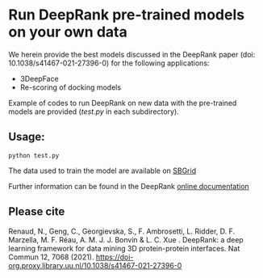 # Run DeepRank pre-trained models on your own data

We herein provide the best models discussed in the DeepRank paper (doi: 10.1038/s41467-021-27396-0) for the following applications:
- 3DeepFace
- Re-scoring of docking models

Example of codes to run DeepRank on new data with the pre-trained models are provided (*test.py* in each subdirectory).

## Usage: 
`python test.py `

The data used to train the model are available on [SBGrid](https://data.sbgrid.org/dataset/843/)

Further information can be found in the DeepRank [online documentation ](https://deeprank.readthedocs.io/en/latest/)

## Please cite

Renaud, N., Geng, C., Georgievska, S., F. Ambrosetti, L. Ridder, D. F. Marzella, M. F. Réau, A. M. J. J. Bonvin & L. C. Xue . DeepRank: a deep learning framework for data mining 3D protein-protein interfaces.
Nat Commun 12, 7068 (2021). https://doi-org.proxy.library.uu.nl/10.1038/s41467-021-27396-0


